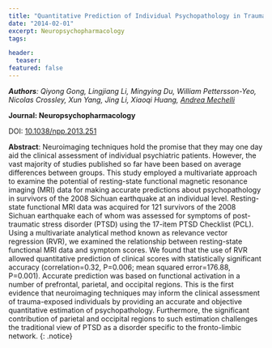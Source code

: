 ```yaml
---
title: "Quantitative Prediction of Individual Psychopathology in Trauma Survivors Using Resting-State fMRI"
date: "2014-02-01"
excerpt: Neuropsychopharmacology
tags:

header:
  teaser:
featured: false
---
```


*__Authors__: Qiyong Gong, Lingjiang Li, Mingying Du, William Pettersson-Yeo, Nicolas Crossley, Xun Yang, Jing Li, Xiaoqi Huang, [Andrea Mechelli](/members/Andrea)*

**Journal: Neuropsychopharmacology**

DOI: [10.1038/npp.2013.251](https://doi.org/10.1038/npp.2013.251)

**Abstract**: Neuroimaging techniques hold the promise that they may one day aid the clinical assessment of individual psychiatric patients. However, the vast majority of studies published so far have been based on average differences between groups. This study employed a multivariate approach to examine the potential of resting-state functional magnetic resonance imaging (MRI) data for making accurate predictions about psychopathology in survivors of the 2008 Sichuan earthquake at an individual level. Resting-state functional MRI data was acquired for 121 survivors of the 2008 Sichuan earthquake each of whom was assessed for symptoms of post-traumatic stress disorder (PTSD) using the 17-item PTSD Checklist (PCL). Using a multivariate analytical method known as relevance vector regression (RVR), we examined the relationship between resting-state functional MRI data and symptom scores. We found that the use of RVR allowed quantitative prediction of clinical scores with statistically significant accuracy (correlation=0.32, P=0.006; mean squared error=176.88, P=0.001). Accurate prediction was based on functional activation in a number of prefrontal, parietal, and occipital regions. This is the first evidence that neuroimaging techniques may inform the clinical assessment of trauma-exposed individuals by providing an accurate and objective quantitative estimation of psychopathology. Furthermore, the significant contribution of parietal and occipital regions to such estimation challenges the traditional view of PTSD as a disorder specific to the fronto-limbic network.
{: .notice}
